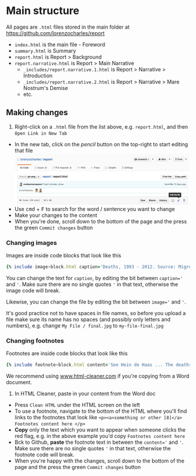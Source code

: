 # Main structure

All pages are `.html` files stored in the main folder at https://github.com/lorenzocharles/report

* `index.html` is the main file - Foreword
* `summary.html` is Summary
* `report.html` is Report > Background
* `report.narrative.html` is Report > Main Narrative
  * `_includes/report.narrative.1.html` is Report > Narrative > Introduction
  * `_includes/report.narrative.2.html` is Report > Narrative > Mare Nostrum's Demise
  * etc.

## Making changes

1. Right-click on a `.html` file from the list above, e.g. `report.html`, and then `Open Link in New Tab`
* In the new tab, click on the *pencil* button on the top-right to start editing that file
  ![](assets/edit.png)
* Use <kbd>cmd</kbd> + <kbd>F</kbd> to search for the word / sentence you want to change
* Make your changes to the content
* When you're done, scroll down to the bottom of the page and the press the green `Commit changes` button

### Changing images

Images are inside code blocks that look like this

```ruby
{% include image-block.html caption='Deaths, 1993 - 2012. Source: Migreurop.' image='3.1-map2.jpg' %}
```
You can change the text for `caption`, by editing the bit between `caption='` and `'`. Make sure there are no single quotes `'` in that text, otherwise the image code will break. 

Likewise, you can change the file by editing the bit between `image='` and `'`. 

It's good practice not to have spaces in file names, so before you upload a file make sure its name has no spaces (and possibly only letters and numbers), e.g. change `My File / final.jpg` to `my-file-final.jpg`

###  Changing footnotes

Footnotes are inside code blocks that look like this 

```ruby
{% include footnote-block.html content='See Hein de Haas ... The deaths at sea and the mortality rate increased in consequence.' %}
```

We recommend using www.html-cleaner.com if you're copying from a Word document.
1. In HTML Cleaner, paste in your content from the Word doc 
* Press `Clean HTML` under the HTML screen on the left
* To use a footnote, navigate to the bottom of the HTML where you'll find links to the footnotes that look like `<p><a>something or other [8]</a> Footnotes content here </p>`
* **Copy** only the text which you want to appear when someone clicks the red flag, e.g. in the above example you'd copy `Footnotes content here`
* Bck to Github, **paste** the footnote text in between the `content='` and `'`. Make sure there are no single quotes `'` in that text, otherwise the footnote code will break.
* When you're happy with the changes, scroll down to the bottom of the page and the press the green `Commit changes` button
